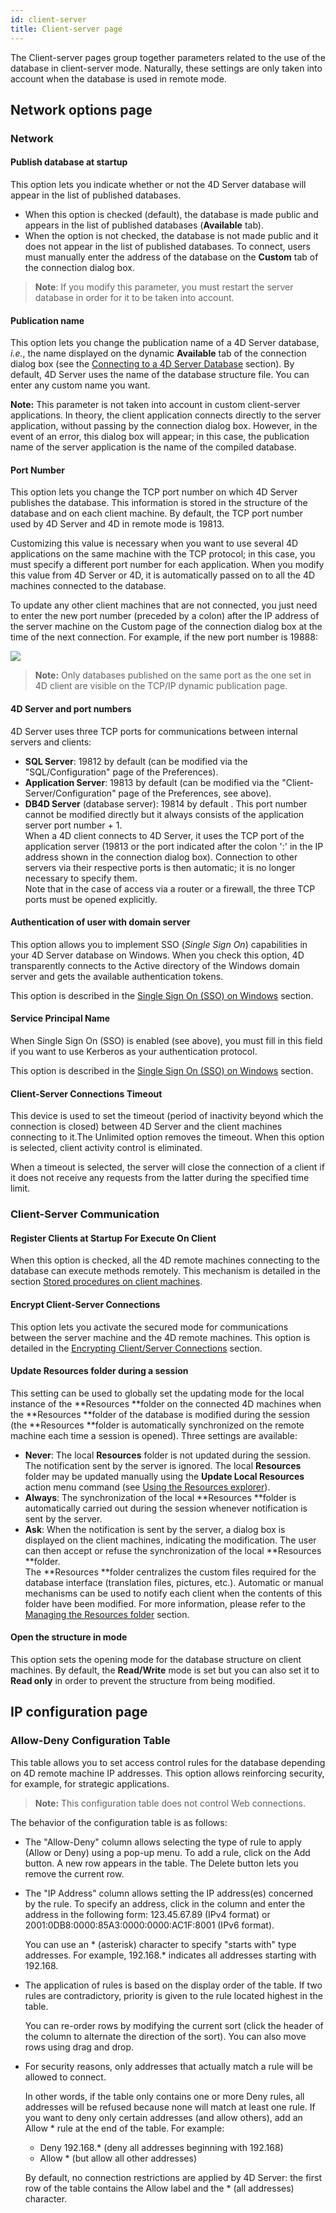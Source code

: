 ```yaml
---
id: client-server
title: Client-server page
---
```


The Client-server pages group together parameters related to the use of the database in client-server mode. Naturally, these settings are only taken into account when the database is used in remote mode.

## Network options page 

### Network

#### Publish database at startup 

This option lets you indicate whether or not the 4D Server database will appear in the list of published databases.

-   When this option is checked (default), the database is made public and appears in the list of published databases (**Available** tab).
-   When the option is not checked, the database is not made public and it does not appear in the list of published databases. To connect, users must manually enter the address of the database on the **Custom** tab of the connection dialog box.

> **Note**: If you modify this parameter, you must restart the server database in order for it to be taken into account.

#### Publication name  

This option lets you change the publication name of a 4D Server database, *i.e.*, the name displayed on the dynamic **Available** tab of the connection dialog box (see the [Connecting to a 4D Server Database](https://doc.4d.com/4Dv19/4D/19/Connecting-to-a-4D-Server-Database.300-5422486.en.html) section). By default, 4D Server uses the name of the database structure file. You can enter any custom name you want.

**Note:** This parameter is not taken into account in custom client-server applications. In theory, the client application connects directly to the server application, without passing by the connection dialog box. However, in the event of an error, this dialog box will appear; in this case, the publication name of the server application is the name of the compiled database.

#### Port Number  

This option lets you change the TCP port number on which 4D Server publishes the database. This information is stored in the structure of the database and on each client machine. By default, the TCP port number used by 4D Server and 4D in remote mode is 19813.

Customizing this value is necessary when you want to use several 4D applications on the same machine with the TCP protocol; in this case, you must specify a different port number for each application.
When you modify this value from 4D Server or 4D, it is automatically passed on to all the 4D machines connected to the database. 

To update any other client machines that are not connected, you just need to enter the new port number (preceded by a colon) after the IP address of the server machine on the Custom page of the connection dialog box at the time of the next connection. For example, if the new port number is 19888:

![](assets/en/settings/client-server-network.png)

> **Note:** Only databases published on the same port as the one set in 4D client are visible on the TCP/IP dynamic publication page.

#### 4D Server and port numbers

4D Server uses three TCP ports for communications between internal servers and clients:

-   **SQL Server**: 19812 by default (can be modified via the "SQL/Configuration" page of the Preferences).
-   **Application Server**: 19813 by default (can be modified via the "Client-Server/Configuration" page of the Preferences, see above).
-   **DB4D Server** (database server): 19814 by default . This port number cannot be modified directly but it always consists of the application server port number + 1.\
    When a 4D client connects to 4D Server, it uses the TCP port of the application server (19813 or the port indicated after the colon ':' in the IP address shown in the connection dialog box). Connection to other servers via their respective ports is then automatic; it is no longer necessary to specify them.\
    Note that in the case of access via a router or a firewall, the three TCP ports must be opened explicitly.

#### Authentication of user with domain server

This option allows you to implement SSO (*Single Sign On*) capabilities in your 4D Server database on Windows. When you check this option, 4D transparently connects to the Active directory of the Windows domain server and gets the available authentication tokens.

This option is described in the [Single Sign On (SSO) on Windows](https://doc.4d.com/4Dv19/4D/19/Single-Sign-On-SSO-on-Windows.300-5422467.en.html) section.

#### Service Principal Name

When Single Sign On (SSO) is enabled (see above), you must fill in this field if you want to use Kerberos as your authentication protocol.

This option is described in the [Single Sign On (SSO) on Windows](https://doc.4d.com/4Dv19/4D/19/Single-Sign-On-SSO-on-Windows.300-5422467.en.html) section.

#### Client-Server Connections Timeout  

This device is used to set the timeout (period of inactivity beyond which the connection is closed) between 4D Server and the client machines connecting to it.The Unlimited option removes the timeout. When this option is selected, client activity control is eliminated.

When a timeout is selected, the server will close the connection of a client if it does not receive any requests from the latter during the specified time limit.

### Client-Server Communication  

#### Register Clients at Startup For Execute On Client  

When this option is checked, all the 4D remote machines connecting to the database can execute methods remotely. This mechanism is detailed in the section [Stored procedures on client machines](https://doc.4d.com/4Dv19/4D/19/Stored-procedures-on-client-machines.300-5422461.en.html).

#### Encrypt Client-Server Connections  

This option lets you activate the secured mode for communications between the server machine and the 4D remote machines. This option is detailed in the [Encrypting Client/Server Connections](https://doc.4d.com/4Dv19/4D/19/Encrypting-ClientServer-Connections.300-5422465.en.html) section.

#### Update Resources folder during a session  

This setting can be used to globally set the updating mode for the local instance of the **Resources **folder on the connected 4D machines when the **Resources **folder of the database is modified during the session (the **Resources **folder is automatically synchronized on the remote machine each time a session is opened). Three settings are available:

-   **Never**: The local **Resources** folder is not updated during the session. The notification sent by the server is ignored. The local **Resources** folder may be updated manually using the **Update Local Resources** action menu command (see [Using the Resources explorer](https://doc.4d.com/4Dv19/4D/19/Using-the-Resources-explorer.300-5416788.en.html)).
-   **Always**: The synchronization of the local **Resources **folder is automatically carried out during the session whenever notification is sent by the server.
-   **Ask**: When the notification is sent by the server, a dialog box is displayed on the client machines, indicating the modification. The user can then accept or refuse the synchronization of the local **Resources **folder.\
    The **Resources **folder centralizes the custom files required for the database interface (translation files, pictures, etc.). Automatic or manual mechanisms can be used to notify each client when the contents of this folder have been modified. For more information, please refer to the [Managing the Resources folder](https://doc.4d.com/4Dv19/4D/19/Managing-the-Resources-folder.300-5422466.en.html) section.

#### Open the structure in mode  

This option sets the opening mode for the database structure on client machines. By default, the **Read/Write** mode is set but you can also set it to **Read only** in order to prevent the structure from being modified.

## IP configuration page

### Allow-Deny Configuration Table  

This table allows you to set access control rules for the database depending on 4D remote machine IP addresses. This option allows reinforcing security, for example, for strategic applications.

> **Note:** This configuration table does not control Web connections.

The behavior of the configuration table is as follows:

-   The "Allow-Deny" column allows selecting the type of rule to apply (Allow or Deny) using a pop-up menu. To add a rule, click on the Add button. A new row appears in the table. The Delete button lets you remove the current row.

-   The "IP Address" column allows setting the IP address(es) concerned by the rule. To specify an address, click in the column and enter the address in the following form: 123.45.67.89 (IPv4 format) or 2001:0DB8:0000:85A3:0000:0000:AC1F:8001 (IPv6 format).

    You can use an * (asterisk) character to specify "starts with" type addresses. For example, 192.168.* indicates all addresses starting with 192.168.

-   The application of rules is based on the display order of the table. If two rules are contradictory, priority is given to the rule located highest in the table.
    
    You can re-order rows by modifying the current sort (click the header of the column to alternate the direction of the sort). You can also move rows using drag and drop.

-   For security reasons, only addresses that actually match a rule will be allowed to connect.

    In other words, if the table only contains one or more Deny rules, all addresses will be refused because none will match at least one rule. If you want to deny only certain addresses (and allow others), add an Allow * rule at the end of the table. For example:
    - Deny 192.168.* (deny all addresses beginning with 192.168)
    - Allow * (but allow all other addresses)
        
    By default, no connection restrictions are applied by 4D Server: the first row of the table contains the Allow label and the * (all addresses) character.